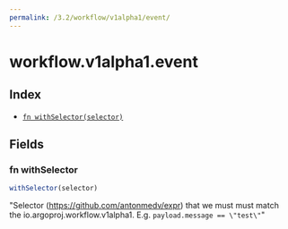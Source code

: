 ```yaml
---
permalink: /3.2/workflow/v1alpha1/event/
---
```


# workflow.v1alpha1.event



## Index

* [`fn withSelector(selector)`](#fn-withselector)

## Fields

### fn withSelector

```ts
withSelector(selector)
```

"Selector (https://github.com/antonmedv/expr) that we must must match the io.argoproj.workflow.v1alpha1. E.g. `payload.message == \"test\"`"